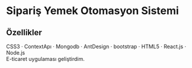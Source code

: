 <h1>Sipariş Yemek Otomasyon Sistemi</h1>

  <h2>Özellikler</h2>

<p> CSS3 · ContextApı · Mongodb · AntDesign · bootstrap · HTML5 · React.js · Node.js 
  <br/>
  E-ticaret uygulaması geliştirdim.
</p>




